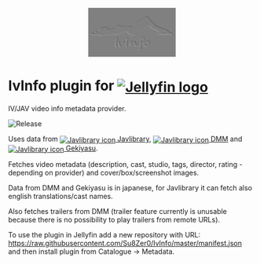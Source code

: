 <p style="text-align: center"><img src="logo.png" alt="IvInfo logo" style="height: 100px"/></p>

# IvInfo plugin for <a href="https://jellyfin.org"><img style="height: 45px; vertical-align: middle" src="https://jellyfin.org/images/logo.svg" alt="Jellyfin logo"/></a>

IV/JAV video info metadata provider.

![Release](https://img.shields.io/github/v/release/Su8Zer0/IvInfo)

Uses data from
<a href="https://javlibrary.com" target="_blank"><img style="height: 18px; vertical-align: middle" src="https://www.javlibrary.com/favicon.ico" alt="Javlibrary icon"/>&nbsp;Javlibrary</a>,
<a href="https://dmm.co.jp" target="_blank"><img style="height: 18px; vertical-align: middle" src="https://p.dmm.co.jp/p/common/pinned/favicon.ico" alt="Javlibrary icon"/>&nbsp;DMM</a> and
<a href="https://www.gekiyasu-dvdshop.jp/" target="_blank"><img style="height: 18px; vertical-align: middle" src="https://www.gekiyasu-dvdshop.jp/favicon.ico" alt="Javlibrary icon"/>&nbsp;Gekiyasu</a>.

Fetches video metadata (description, cast, studio, tags, director, rating - depending on provider) and cover/box/screenshot images.

Data from DMM and Gekiyasu is in japanese, for Javlibrary it can fetch also english translations/cast names.

Also fetches trailers from DMM (trailer feature currently is unusable because there is no possibility to play trailers from remote URLs).

To use the plugin in Jellyfin add a new repository with URL:  
https://raw.githubusercontent.com/Su8Zer0/IvInfo/master/manifest.json  
and then install plugin from Catalogue &#8594; Metadata.
